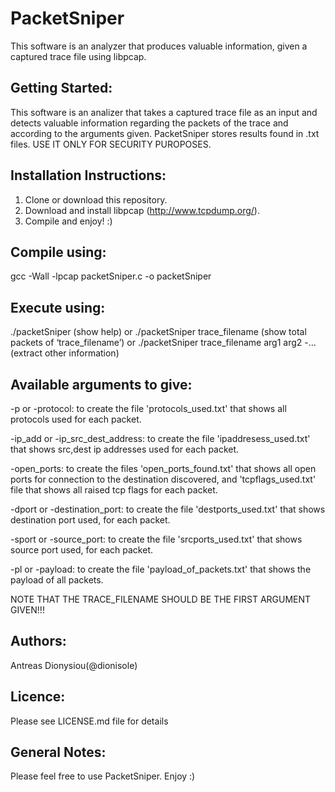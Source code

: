 # PacketSniper
This software is an analyzer that produces valuable information, given a captured trace file using libpcap.

Getting Started:
----------------
This software is an analizer that takes a captured trace file as an input and detects valuable information regarding the packets of the trace and according to the arguments given. PacketSniper stores results found in .txt files. USE IT ONLY FOR SECURITY PUROPOSES. 

Installation Instructions:
--------------------------
1. Clone or download this repository.
2. Download and install libpcap (http://www.tcpdump.org/).
3. Compile and enjoy! :)

Compile using:
--------------
gcc -Wall -lpcap packetSniper.c -o packetSniper

Execute using:
--------------
./packetSniper (show help)
or
./packetSniper trace_filename (show total packets of ‘trace_filename’)
or
./packetSniper trace_filename arg1 arg2 -… (extract other information)

Available arguments to give:
----------------------------
-p or -protocol: to create the file 'protocols_used.txt' that shows all protocols used for each packet.

-ip_add or -ip_src_dest_address: to create the file 'ipaddresess_used.txt' that shows src,dest ip addresses used for each packet.

-open_ports: to create the files 'open_ports_found.txt' that shows all open ports for connection to the destination discovered, and 'tcpflags_used.txt' file that shows all raised tcp flags for each packet.

-dport or -destination_port: to create the file 'destports_used.txt' that shows destination port used, for each packet.

-sport or -source_port: to create the file 'srcports_used.txt' that shows source port used, for each packet.

-pl or -payload: to create the file 'payload_of_packets.txt' that shows the payload of all packets.

NOTE THAT THE TRACE_FILENAME SHOULD BE THE FIRST ARGUMENT GIVEN!!!

Authors:
--------
Antreas Dionysiou(@dionisole)

Licence:
--------
Please see LICENSE.md file for details

General Notes:
--------------
Please feel free to use PacketSniper. Enjoy :)
